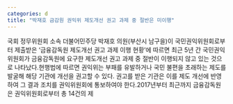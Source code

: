 ```yaml
---
categories: d
title: "박재호 금감원 권익위 제도개선 권고 과제 중 절반은 미이행"
---
```

국회 정무위원회 소속 더불어민주당 박재호 의원(부산시 남구을)이 국민권익위원회로부터 제출받은 ‘금융감독원 제도개선 권고 과제 이행 현황’에 따르면 최근 5년 간 국민권익위원회가 금융감독원에 요구한 제도개선 권고 과제 중 절반이 이행되지 않고 있는 것으로 나타났다.현행법에 따르면 권익위는 부패를 유발하거나 국민 불편을 초래하는 제도를 발굴해 해당 기관에 개선을 권고할 수 있다. 권고를 받은 기관은 이를 제도 개선에 반영하여 그 결과 조치를 권익위원회에 통보하여야 한다.2017년부터 최근까지 금융감독원은 권익위원회로부터 총 14건의 제